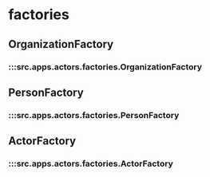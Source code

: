 # factories

## OrganizationFactory

### :::src.apps.actors.factories.OrganizationFactory

## PersonFactory

### :::src.apps.actors.factories.PersonFactory

## ActorFactory

### :::src.apps.actors.factories.ActorFactory

